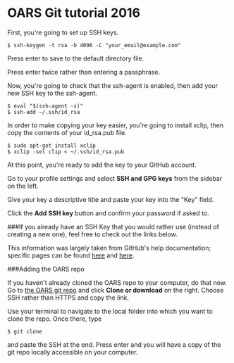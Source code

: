 # OARS Git tutorial 2016

First, you're going to set up SSH keys.

```
$ ssh-keygen -t rsa -b 4096 -C "your_email@example.com"
```

Press enter to save to the default directory file.

Press enter twice rather than entering a passphrase.

Now, you're going to check that the ssh-agent is enabled, then add your new SSH key to the ssh-agent.
```
$ eval "$(ssh-agent -s)"
$ ssh-add ~/.ssh/id_rsa
```

In order to make copying your key easier, you're going to install xclip, then copy the contents of your id_rsa.pub file.
```
$ sudo apt-get install xclip
$ xclip -sel clip < ~/.ssh/id_rsa.pub
```
At this point, you're ready to add the key to your GitHub account.

Go to your profile settings and select **SSH and GPG keys** from the sidebar on the left.

Give your key a descriptive title and paste your key into the "Key" field.

Click the **Add SSH key** button and confirm your password if asked to.

###If you already have an SSH Key that you would rather use (instead of creating a new one), feel free to check out the links below.

This information was largely taken from GitHub's help documentation; specific pages can be found [here](https://help.github.com/articles/generating-a-new-ssh-key-and-adding-it-to-the-ssh-agent/) and [here](https://help.github.com/articles/adding-a-new-ssh-key-to-your-github-account/).

###Adding the OARS repo

If you haven't already cloned the OARS repo to your computer, do that now. Go to [the OARS git repo](https://github.com/olin-robotic-sailing/ors-git-repo) and click **Clone or download** on the right. Choose SSH rather than HTTPS and copy the link.

Use your terminal to navigate to the local folder into which you want to clone the repo. Once there, type
```
$ git clone 
```
and paste the SSH at the end. Press enter and you will have a copy of the git repo locally accessible on your computer.